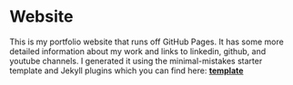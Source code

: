 # Website

This is my portfolio website that runs off GitHub Pages. It has some more detailed information about my work and links to linkedin, github, and youtube channels. I generated it using the minimal-mistakes starter template and Jekyll plugins which you can find here: [**template**](https://github.com/mmistakes/mm-github-pages-starter/generate)

